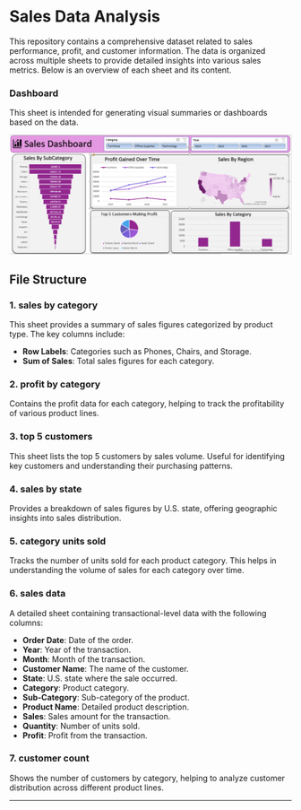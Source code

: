# Sales Data Analysis

This repository contains a comprehensive dataset related to sales performance, profit, and customer information. The data is organized across multiple sheets to provide detailed insights into various sales metrics. Below is an overview of each sheet and its content.

### **Dashboard**
This sheet is intended for generating visual summaries or dashboards based on the data.

![Excel Sales Dashboard](https://github.com/PratikGhoghari/Sales-Data-Excel-Dashboard/blob/main/sales%20dashboard.png)

## File Structure

### 1. **sales by category**
This sheet provides a summary of sales figures categorized by product type. The key columns include:
- **Row Labels**: Categories such as Phones, Chairs, and Storage.
- **Sum of Sales**: Total sales figures for each category.

### 2. **profit by category**
Contains the profit data for each category, helping to track the profitability of various product lines.

### 3. **top 5 customers**
This sheet lists the top 5 customers by sales volume. Useful for identifying key customers and understanding their purchasing patterns.

### 4. **sales by state**
Provides a breakdown of sales figures by U.S. state, offering geographic insights into sales distribution.

### 5. **category units sold**
Tracks the number of units sold for each product category. This helps in understanding the volume of sales for each category over time.

### 6. **sales data**
A detailed sheet containing transactional-level data with the following columns:
- **Order Date**: Date of the order.
- **Year**: Year of the transaction.
- **Month**: Month of the transaction.
- **Customer Name**: The name of the customer.
- **State**: U.S. state where the sale occurred.
- **Category**: Product category.
- **Sub-Category**: Sub-category of the product.
- **Product Name**: Detailed product description.
- **Sales**: Sales amount for the transaction.
- **Quantity**: Number of units sold.
- **Profit**: Profit from the transaction.

### 7. **customer count**
Shows the number of customers by category, helping to analyze customer distribution across different product lines.

---
